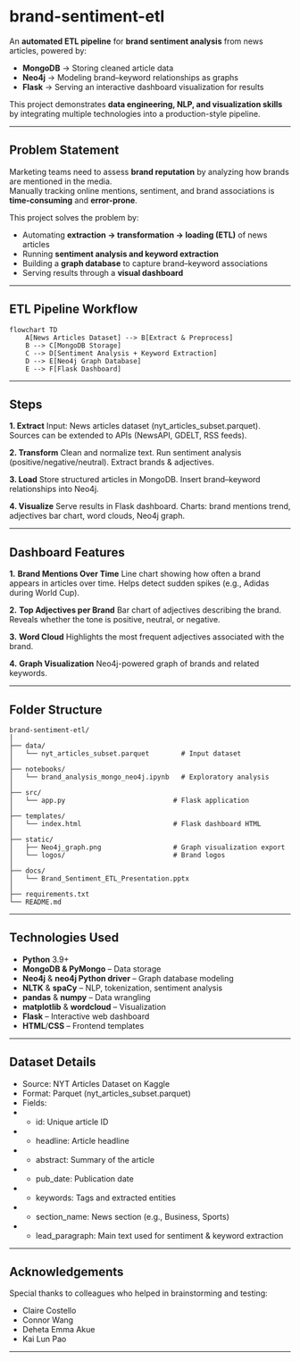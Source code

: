 # brand-sentiment-etl

An **automated ETL pipeline** for **brand sentiment analysis** from news articles, powered by:
- **MongoDB** → Storing cleaned article data  
- **Neo4j** → Modeling brand–keyword relationships as graphs  
- **Flask** → Serving an interactive dashboard visualization for results  

This project demonstrates **data engineering, NLP, and visualization skills** by integrating multiple technologies into a production-style pipeline.

---

## Problem Statement

Marketing teams need to assess **brand reputation** by analyzing how brands are mentioned in the media.  
Manually tracking online mentions, sentiment, and brand associations is **time-consuming** and **error-prone**.  

This project solves the problem by:
- Automating **extraction → transformation → loading (ETL)** of news articles  
- Running **sentiment analysis and keyword extraction**  
- Building a **graph database** to capture brand–keyword associations  
- Serving results through a **visual dashboard**  

---

## ETL Pipeline Workflow

```mermaid
flowchart TD
    A[News Articles Dataset] --> B[Extract & Preprocess]
    B --> C[MongoDB Storage]
    C --> D[Sentiment Analysis + Keyword Extraction]
    D --> E[Neo4j Graph Database]
    E --> F[Flask Dashboard]
```

---

## Steps
**1. Extract**
Input: News articles dataset (nyt_articles_subset.parquet).
Sources can be extended to APIs (NewsAPI, GDELT, RSS feeds).

**2. Transform**
Clean and normalize text.
Run sentiment analysis (positive/negative/neutral).
Extract brands & adjectives.

**3. Load**
Store structured articles in MongoDB.
Insert brand–keyword relationships into Neo4j.

**4. Visualize**
Serve results in Flask dashboard.
Charts: brand mentions trend, adjectives bar chart, word clouds, Neo4j graph.

---

## Dashboard Features
**1.** **Brand Mentions Over Time**
Line chart showing how often a brand appears in articles over time.
Helps detect sudden spikes (e.g., Adidas during World Cup).

**2.** **Top Adjectives per Brand**
Bar chart of adjectives describing the brand.
Reveals whether the tone is positive, neutral, or negative.

**3.** **Word Cloud**
Highlights the most frequent adjectives associated with the brand.

**4.** **Graph Visualization**
Neo4j-powered graph of brands and related keywords.

---

## Folder Structure

```text
brand-sentiment-etl/
│
├── data/                      
│   └── nyt_articles_subset.parquet        # Input dataset
│
├── notebooks/                 
│   └── brand_analysis_mongo_neo4j.ipynb   # Exploratory analysis
│
├── src/                       
│   └── app.py                           # Flask application
│
├── templates/                
│   └── index.html                       # Flask dashboard HTML
│
├── static/                    
│   ├── Neo4j_graph.png                  # Graph visualization export
│   └── logos/                           # Brand logos
│
├── docs/                     
│   └── Brand_Sentiment_ETL_Presentation.pptx
│
├── requirements.txt           
└── README.md
```

---

## Technologies Used

- **Python** 3.9+
- **MongoDB & PyMongo** – Data storage
- **Neo4j** & **neo4j Python driver** – Graph database modeling
- **NLTK** & **spaCy** – NLP, tokenization, sentiment analysis
- **pandas** & **numpy** – Data wrangling
- **matplotlib** & **wordcloud** – Visualization
- **Flask** – Interactive web dashboard
- **HTML**/**CSS** – Frontend templates

---

## Dataset Details

- Source: NYT Articles Dataset on Kaggle
- Format: Parquet (nyt_articles_subset.parquet)
- Fields:
- -    id: Unique article ID
- -    headline: Article headline
- -    abstract: Summary of the article
- -    pub_date: Publication date
- -    keywords: Tags and extracted entities
- -    section_name: News section (e.g., Business, Sports)
- -    lead_paragraph: Main text used for sentiment & keyword extraction

---

## Acknowledgements

Special thanks to colleagues who helped in brainstorming and testing:
- Claire Costello
- Connor Wang
- Deheta Emma Akue
- Kai Lun Pao
  
---



